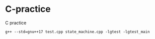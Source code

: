 # C-practice
C practice 

```
g++ --std=gnu++17 test.cpp state_machine.cpp -lgtest -lgtest_main
```
